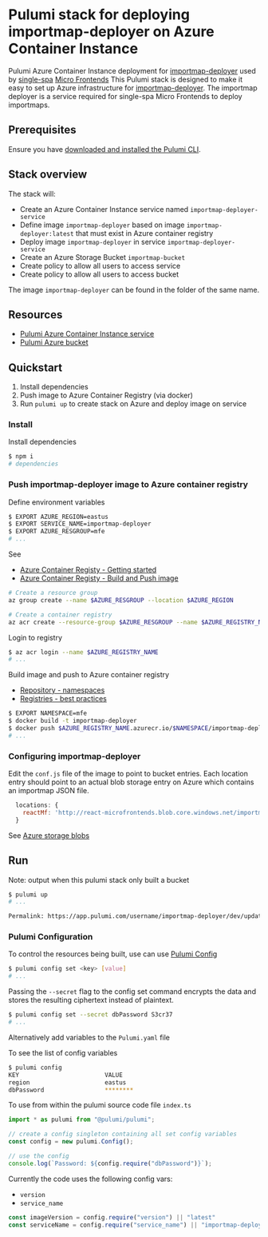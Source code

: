 # Pulumi stack for deploying importmap-deployer on Azure Container Instance

Pulumi Azure Container Instance deployment for [importmap-deployer](https://github.com/single-spa/import-map-deployer) used by [single-spa](https://single-spa.js.org/) [Micro Frontends](https://micro-frontends.org/)
This Pulumi stack is designed to make it easy to set up Azure infrastructure for [importmap-deployer](https://github.com/single-spa/import-map-deployer).
The importmap deployer is a service required for single-spa Micro Frontends to deploy importmaps.

## Prerequisites

Ensure you have [downloaded and installed the Pulumi CLI](https://www.pulumi.com/docs/get-started/install/).

## Stack overview

The stack will:

- Create an Azure Container Instance service named `importmap-deployer-service`
- Define image `importmap-deployer` based on image `importmap-deployer:latest` that must exist in Azure container registry
- Deploy image `importmap-deployer` in service `importmap-deployer-service`
- Create an Azure Storage Bucket `importmap-bucket`
- Create policy to allow all users to access service
- Create policy to allow all users to access bucket

The image `importmap-deployer` can be found in the folder of the same name.

## Resources

- [Pulumi Azure Container Instance service](https://www.pulumi.com/blog/get-started-with-docker-on-Azure-fargate-using-pulumi/)
- [Pulumi Azure bucket](https://www.pulumi.com/docs/Azure/s3/)

## Quickstart

1. Install dependencies
2. Push image to Azure Container Registry (via docker)
3. Run `pulumi up` to create stack on Azure and deploy image on service

### Install

Install dependencies

```sh
$ npm i
# dependencies
```

### Push importmap-deployer image to Azure container registry

Define environment variables

```sh
$ EXPORT AZURE_REGION=eastus
$ EXPORT SERVICE_NAME=importmap-deployer
$ EXPORT AZURE_RESGROUP=mfe
# ...
```

See 
- [Azure Container Registy - Getting started](https://docs.microsoft.com/en-us/azure/container-registry/container-registry-get-started-docker-cli)
- [Azure Container Registy - Build and Push image](https://docs.microsoft.com/en-us/azure/devops/pipelines/ecosystems/containers/acr-template?view=azure-devops)

```sh
# Create a resource group
az group create --name $AZURE_RESGROUP --location $AZURE_REGION

# Create a container registry
az acr create --resource-group $AZURE_RESGROUP --name $AZURE_REGISTRY_NAME --sku Basic
```

Login to registry

```sh
$ az acr login --name $AZURE_REGISTRY_NAME
# ...
```

Build image and push to Azure container registry

- [Repository - namespaces](https://docs.microsoft.com/en-us/azure/container-registry/container-registry-best-practices#repository-namespaces)
- [Registries - best practices](https://docs.microsoft.com/en-us/azure/container-registry/container-registry-best-practices)

```sh
$ EXPORT NAMESPACE=mfe
$ docker build -t importmap-deployer
$ docker push $AZURE_REGISTRY_NAME.azurecr.io/$NAMESPACE/importmap-deployer
# ...
```

### Configuring importmap-deployer

Edit the `conf.js` file of the image to point to bucket entries.
Each location entry should point to an actual blob storage entry on Azure which contains an importmap JSON file.

```js
  locations: {
    reactMf: 'http://react-microfrontends.blob.core.windows.net/importmap.json',
  }
```

See [Azure storage blobs](https://docs.microsoft.com/en-us/azure/storage/blobs/storage-blobs-introduction)

## Run

Note: output when this pulumi stack only built a bucket

```sh
$ pulumi up
# ...

Permalink: https://app.pulumi.com/username/importmap-deployer/dev/updates/1  
```

### Pulumi Configuration

To control the resources being built, use can use [Pulumi Config](https://www.pulumi.com/docs/intro/concepts/config/)

```sh
$ pulumi config set <key> [value]
# ...
```

Passing the `--secret` flag to the config set command encrypts the data and stores the resulting ciphertext instead of plaintext.

```sh
$ pulumi config set --secret dbPassword S3cr37
# ...
```

Alternatively add variables to the `Pulumi.yaml` file

To see the list of config variables

```sh
$ pulumi config
KEY                        VALUE
region                     eastus
dbPassword                 ********
```

To use from within the pulumi source code file `index.ts`

```ts
import * as pulumi from "@pulumi/pulumi";

// create a config singleton containing all set config variables
const config = new pulumi.Config();

// use the config
console.log(`Password: ${config.require("dbPassword")}`);
```

Currently the code uses the following config vars:

- `version`
- `service_name`

```ts
const imageVersion = config.require("version") || "latest"
const serviceName = config.require("service_name") || "importmap-deployer-service"
```

